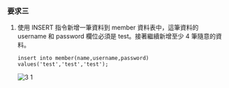 ### 要求三
1. 使⽤ INSERT 指令新增⼀筆資料到 member 資料表中，這筆資料的 username 和 password 欄位必須是 test。接著繼續新增⾄少 4 筆隨意的資料。
   ```mysql
   insert into member(name,username,password)
   values('test','test','test');
   ```
   ![3 1](https://user-images.githubusercontent.com/111445341/196464900-8de91c07-dd37-4f0f-bdb1-6daa3f972c0a.png)
